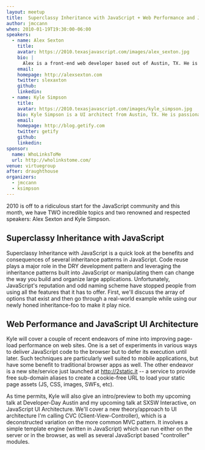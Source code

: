 ```yaml
---
layout: meetup
title:  Superclassy Inheritance with JavaScript + Web Performance and JavaScript UI Architecture
author: jmccann
when: 2010-01-19T19:30:00-06:00
speakers:
  - name: Alex Sexton
    title:
    avatar: https://2010.texasjavascript.com/images/alex_sexton.jpg
    bio: |
      Alex is a front-end web developer based out of Austin, TX. He is a co-host of the <a href="http://yayquery.com">yayQuery Podcast</a>, a weekly show that targets front-end devs with a quirky sense of humor. As a recent Computer Science graduate of The University of Texas, Alex treats JavaScript like the first-class language that it is and specializes in web application development with jQuery. Alex can often be found helping out newbs in the #jquery irc chat on irc.freenode.net as well as on his blog at http://alexsexton.com.
    email:
    homepage: http://alexsexton.com
    twitter: slexaxton
    github:
    linkedin:
  - name: Kyle Simpson
    title:
    avatar: https://2010.texasjavascript.com/images/kyle_simpson.jpg
    bio: Kyle Simpson is a UI architect from Austin, TX. He is passionate about user experience, specifically optimizing the UI to be as responsive, efficient, secure, and scalable as possible. He considers JavaScript the ultimate language and is constantly tinkering with how to push it further. If something can't be done in JavaScript or web technology, he's bored by it. He has a number of open-source projects, including flXHR, LABjs, mpAjax, and jXHR, and he also is a core contributor to SWFObject. Check him out at <a href="http://blog.getify.com">Getify</a>.
    email:
    homepage: http://blog.getify.com
    twitter: getify
    github:
    linkedin:
sponsor:
  name: WhoLinksToMe
  url: http://wholinkstome.com/
venue: virtuegroup
after: draughthouse
organizers:
  - jmccann
  - ksimpson
---
```


2010 is off to a ridiculous start for the JavaScript community and this month, we have TWO incredible topics and two renowned and respected speakers: Alex Sexton and Kyle Simpson.

## Superclassy Inheritance with JavaScript

Superclassy Inheritance with JavaScript is a quick look at the benefits and consequences of several inheritance patterns in JavaScript. Code reuse plays a major role in the DRY development pattern and leveraging the inheritance patterns built into JavaScript or manipulating them can change the way you build and organize large applications. Unfortunately, JavaScript's reputation and odd naming scheme have stopped people from using all the features that it has to offer. First, we'll discuss the array of options that exist and then go through a real-world example while using our newly honed inheritance-foo to make it play nice.

## Web Performance and JavaScript UI Architecture

Kyle will cover a couple of recent endeavors of mine into improving page- load performance on web sites. One is a set of experiments in various ways to deliver JavaScript code to the browser but to defer its execution until later. Such techniques are particularly well suited to mobile applications, but have some benefit to traditional browser apps as well. The other endeavor is a new site/service just launched at http://2static.it -- a service to provide free sub-domain aliases to create a cookie-free URL to load your static page assets (JS, CSS, images, SWFs, etc).

As time permits, Kyle will also give an intro/preview to both my upcoming talk at Developer-Day Austin and my upcoming talk at SXSW Interactive, on JavaScript UI Architecture. We'll cover a new theory/approach to UI architecture I'm calling CVC (Client-View-Controller), which is a deconstructed variation on the more common MVC pattern. It involves a simple template engine (written in JavaScript) which can run either on the server or in the browser, as well as several JavaScript based "controller" modules.
